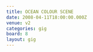 ```yaml
---
title: OCEAN COLOUR SCENE
date: 2008-04-11T18:00:00.000Z
venue: v2
categories: gig
board: 8
layout: gig
---
```

